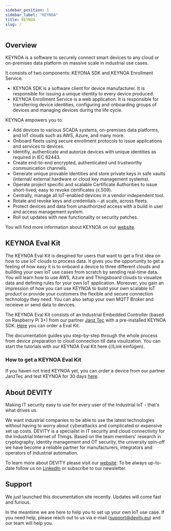 ```yaml
---
sidebar_position: 1
sidebar_label: "KEYNOA"
title: KEYNOA
slug: /
---
```


## Overview
KEYNOA is a software to securely connect smart devices to any cloud or on-premises data platform on massive scale in industrial use cases. 

It consists of two components: KEYONA SDK and KEYNOA Enrollment Service.
- KEYNOA SDK is a software client for device manufacturer. It is responsible for issuing a unique identity to every device produced.
- KEYNOA Enrollment Service is a web application. It is responsible for transferring device identities, configuring and onboarding groups of devices and managing devices during the life cycle. 

KEYNOA empowers you to:

- Add devices to various SCADA systems, on-premises data platforms, and IoT clouds such as AWS, Azure, and many more.
- Onboard fleets using secure enrollment protocols to issue applications and services to devices.
- Identifiy, authenticate and autorize devices with unique identities as required in IEC 62443. 
- Create end-to-end encrypted, authenticated und trustworthy communication channels.
- Generate unique provable identities and store private keys in safe vaults (internal/ external hardware or cloud key management systems).
- Operate project specific and scalable Certificate Authorities to issue short-lived, easy to revoke certificates (x.509).
- Centrally, manage all IoT-enabled devices in a vendor independent tool.
- Rotate and revoke keys and credentials – at scale, across fleets.
- Protect devices and data from unauthorized access with a build in user and access management system.
- Roll out updates with new functionality or security patches.

You will find more information about KEYNOA on our [website](https://devity.eu/keynoa/).

## KEYNOA Eval Kit 

The KEYNOA Eval Kit is desgined for users that want to get a first idea on how to use IoT clouds to process data. It gives you the opportunity to get a feeling of how easy it is to onboard a device to three different clouds and building your own IoT use cases from scratch by sending real-time data. You will learn how to use AWS, Azure and Thingsboard clouds to visualize data and defining rules for your own IoT application. Moreover, you gain an impression of how you can use KEYNOA to build your own scalable IoT product or provide your customers the flexible and secure connection technology they need. You can also setup your own MQTT Broker and receieve or send data to devices.

The KEYNOA Eval Kit consists of an Industrial Embedded Controller (based on Raspberry Pi 3+) from our partner [Janz Tec](https://www.janztec.com/en/) with a pre-installed KEYNOA SDK. [Here](https://www.janztec.com/sicherheit-im-maschinenbau/) you can order a Eval Kit.  

The documentation guides you step-by-step through the whole process from device preparation to cloud connection till data visulization. You can start the tutorials with our KEYNOA Eval Kit here (//Link einfügen).

### How to get a KEYNOA Eval Kit
If you haven not tried KEYNOA yet, you can order a device from our partner JanzTec and test KEYNOA for 30 days [here](https://www.janztec.com/sicherheit-im-maschinenbau/).

## About DEVITY

Making IT security easy to use for every user of the Industrial IoT - that's what drives us.

We want industrial companies to be able to use the latest technologies without having to worry about cyberattacks and complicated or expensive set up costs. DEVITY is a specialist in IT security and cloud connectivity for the Industrial Internet of Things. Based on the team members' research in cryptography, identity management and OT security, the university spin-off we have become a reliable partner for manufacturers, integrators and operators of industrial automation. 

To learn more about DEVITY please visit our [website](https://devity.eu). To be always up-to-date follow us on [LinkedIn](https://de.linkedin.com/company/devity) or subscribe to our newsletter.

## Support

We just launched this documentation site recently. Updates will come fast and furious.

In the meantime we are here to help you to set up your own IoT use case. If you need help, please reach out to us via e-mail (support@devity.eu) and our team will help you.
